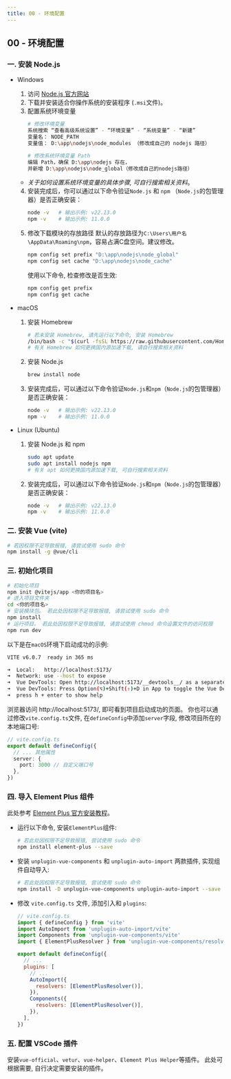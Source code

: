 ```yaml
---
title: 00 - 环境配置
---
```

## 00 - 环境配置

### 一. 安装 Node.js
- Windows
  1. 访问 [Node.js 官方网站](https://nodejs.org/)
  2. 下载并安装适合你操作系统的安装程序 (`.msi`文件)。
  3. 配置系统环境变量
       ```bash
       # 修改环境变量
       系统搜索 “查看高级系统设置” - “环境变量” - “系统变量” - “新建”
       变量名： NODE_PATH 
       变量值： D:\app\nodejs\node_modules （修改成自己的 nodejs 路径）
       ```
       ```bash
     # 修改系统环境变量 Path
     编辑 Path，确保 D:\app\nodejs 存在，
     并新增 D:\app\nodejs\node_global（修改成自己的nodejs路径）
       ```
   - *关于如何设置系统环境变量的具体步骤, 可自行搜索相关资料*。
  
  4. 安装完成后，你可以通过以下命令验证`Node.js` 和 `npm` （`Node.js`的包管理器）是否正确安装：
     ```bash
     node -v   # 输出示例: v22.13.0
     npm -v    # 输出示例: 11.0.0
     ```
  5. 修改下载模块的存放路径
      默认的存放路径为`C:\Users\用户名\AppData\Roaming\npm`，容易占满C盘空间。建议修改。
      ```bash
      npm config set prefix "D:\app\nodejs\node_global"
      npm config set cache "D:\app\nodejs\node_cache"
      ```
      使用以下命令, 检查修改是否生效:
      ```bash
      npm config get prefix
      npm config get cache
      ```

- macOS
  1. 安装 Homebrew
     ```bash
     # 若未安装 Homebrew, 请先运行以下命令, 安装 Homebrew
     /bin/bash -c "$(curl -fsSL https://raw.githubusercontent.com/Homebrew/install/HEAD/install.sh)"
     # 有关 Homebrew 如何更换国内源加速下载, 请自行搜索相关资料
     ```
  2. 安装 Node.js
      ```bash
      brew install node
      ```
  3. 安装完成后，可以通过以下命令验证`Node.js`和`npm`（`Node.js`的包管理器）是否正确安装：
     ```bash
     node -v   # 输出示例: v22.13.0
     npm -v    # 输出示例: 11.0.0
     ```
- Linux (Ubuntu)
  1. 安装 Node.js 和 npm
     ```bash
     sudo apt update
     sudo apt install nodejs npm
     # 有关 apt 如何更换国内源加速下载, 可自行搜索相关资料
     ```
  2. 安装完成后，可以通过以下命令验证`Node.js`和`npm`（`Node.js`的包管理器）是否正确安装：
     ```bash
     node -v   # 输出示例: v22.13.0
     npm -v    # 输出示例: 11.0.0
     ```
### 二. 安装 Vue (vite)
```bash
# 若因权限不足导致报错, 请尝试使用 sudo 命令
npm install -g @vue/cli
```

### 三. 初始化项目
```bash
# 初始化项目
npm init @vitejs/app <你的项目名>
# 进入项目文件夹
cd <你的项目名>
# 安装模块包。 若此处因权限不足导致报错, 请尝试使用 sudo 命令
npm install
# 运行项目。 若此处因权限不足导致报错, 请尝试使用 chmod 命令设置文件的访问权限
npm run dev
```
以下是在`macOS`环境下启动成功的示例:
```bash
VITE v6.0.7  ready in 365 ms

➜  Local:   http://localhost:5173/
➜  Network: use --host to expose
➜  Vue DevTools: Open http://localhost:5173/__devtools__/ as a separate window
➜  Vue DevTools: Press Option(⌥)+Shift(⇧)+D in App to toggle the Vue DevTools
➜  press h + enter to show help
```
浏览器访问 http://localhost:5173/, 即可看到项目启动成功的页面。
你也可以通过修改`vite.config.ts`文件, 在`defineConfig`中添加`server`字段, 修改项目所在的本地端口号:
```ts
// vite.config.ts
export default defineConfig({
  // ... 其他属性
  server: {
    port: 3000 // 自定义端口号
  },
})
```
### 四. 导入 Element Plus 组件
此处参考 [Element Plus 官方安装教程](https://element-plus.org/zh-CN/guide/installation)。
- 运行以下命令, 安装`ElementPlus`组件:
  ```bash
  # 若此处因权限不足导致报错, 尝试使用 sudo 命令
  npm install element-plus --save
  ```
- 安装 `unplugin-vue-components` 和  `unplugin-auto-import` 两款插件, 实现组件自动导入:
  ```bash
  # 若此处因权限不足导致报错, 尝试使用 sudo 命令
  npm install -D unplugin-vue-components unplugin-auto-import --save
  ```
- 修改 `vite.config.ts` 文件, 添加引入和 `plugins`:
  ```js
  // vite.config.ts
  import { defineConfig } from 'vite'
  import AutoImport from 'unplugin-auto-import/vite'
  import Components from 'unplugin-vue-components/vite'
  import { ElementPlusResolver } from 'unplugin-vue-components/resolvers'

  export default defineConfig({
    // ...
    plugins: [
      // ...
      AutoImport({
        resolvers: [ElementPlusResolver()],
      }),
      Components({
        resolvers: [ElementPlusResolver()],
      }),
    ],
  })
  ```

### 五. 配置 VSCode 插件
安装`vue-official`、`vetur`、`vue-helper`、`Element Plus Helper`等插件。
此处可根据需要, 自行决定需要安装的插件。